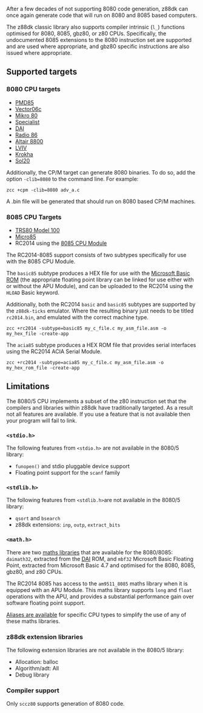 After a few decades of not supporting 8080 code generation, z88dk can once again generate code that will run on 8080 and 8085 based computers.

The z88dk classic library also supports compiler intrinsic (`l_`) functions optimised for 8080, 8085, gbz80, or z80 CPUs. Specifically, the undocumented 8085 extensions to the 8080 instruction set are supported and are used where appropriate, and gbz80 specific instructions are also issued where appropriate.

## Supported targets

### 8080 CPU targets

* [PMD85](Platform---PMD85)
* [Vector06c](Platform-Vector06c)
* [Mikro 80](Platform--Mikro80)
* [Specialist](Platform-Special)
* [DAI](Platform---Dai)
* [Radio 86](Platform--Radio86)
* [Altair 8800](Platform--Altair8800)
* [LVIV](Platform---Lviv)
* [Krokha](Platform--Kroka)
* [Sol20](Platform---Sol20)

Additionally, the CP/M target can generate 8080 binaries. To do so, add the option `-clib=8080` to the command line. For example:

```
zcc +cpm -clib=8080 adv_a.c
```

A .bin file will be generated that should run on 8080 based CP/M machines.

### 8085 CPU Targets

 * [TRS80 Model 100](Platform---M100)
 * [Micro85](Platform--Micro8085)
 * RC2014 using the [8085 CPU Module](https://feilipu.me/2021/08/15/8085-cpu-on-the-z80-bus/)

The RC2014-8085 support consists of two subtypes specifically for use with the 8085 CPU Module.

The `basic85` subtype produces a HEX file for use with the [Microsoft Basic ROM](https://gitlab.com/feilipu/NASCOM_BASIC) (the appropriate floating point library can be linked for use either with or without the APU Module), and can be uploaded to the RC2014 using the `HLOAD` Basic keyword.

Additionally, both the RC2014 `basic` and `basic85` subtypes are supported by the `z88dk-ticks` emulator. Where the resulting binary just needs to be titled `rc2014.bin`, and emulated with the correct machine type.
```
zcc +rc2014 -subtype=basic85 my_c_file.c my_asm_file.asm -o my_hex_file -create-app
```
The `acia85` subtype produces a HEX ROM file that provides serial interfaces using the RC2014 ACIA Serial Module.
```
zcc +rc2014 -subtype=acia85 my_c_file.c my_asm_file.asm -o my_hex_rom_file -create-app
```

## Limitations

The 8080/5 CPU implements a subset of the z80 instruction set that the compilers and libraries within z88dk have traditionally targeted. As a result not all features are available. If you use a feature that is not available then your program will fail to link.

### `<stdio.h>`

The following features from `<stdio.h>` are not available in the 8080/5 library:

* `funopen()` and stdio pluggable device support
* Floating point support for the `scanf` family

### `<stdlib.h>`

The following features from `<stdlib.h>`are not available in the 8080/5 library:

* `qsort` and `bsearch`
* z88dk extensions: `inp`, `outp`, `extract_bits`

### `<math.h>`

There are two [maths libraries](Classic--Maths-Libraries) that are available for the 8080/8085: `daimath32`, extracted from the [DAI](Platform---Dai) ROM, and `mbf32` Microsoft Basic Floating Point, extracted from Microsoft Basic 4.7 and optimised for the 8080, 8085, gbz80, and z80 CPUs. 

The RC2014 8085 has access to the `am9511_8085` maths library when it is equipped with an APU Module. This maths library supports `long` and `float` operations with the APU, and provides a substantial performance gain over software floating point support.

[Aliases are available](https://github.com/z88dk/z88dk/blob/master/lib/config/alias.inc) for specific CPU types to simplify the use of any of these maths libraries.

### z88dk extension libraries

The following extension libraries are not available in the 8080/5 library:

* Allocation: balloc
* Algorithm/adt: All
* Debug library

### Compiler support

Only `sccz80` supports generation of 8080 code.





